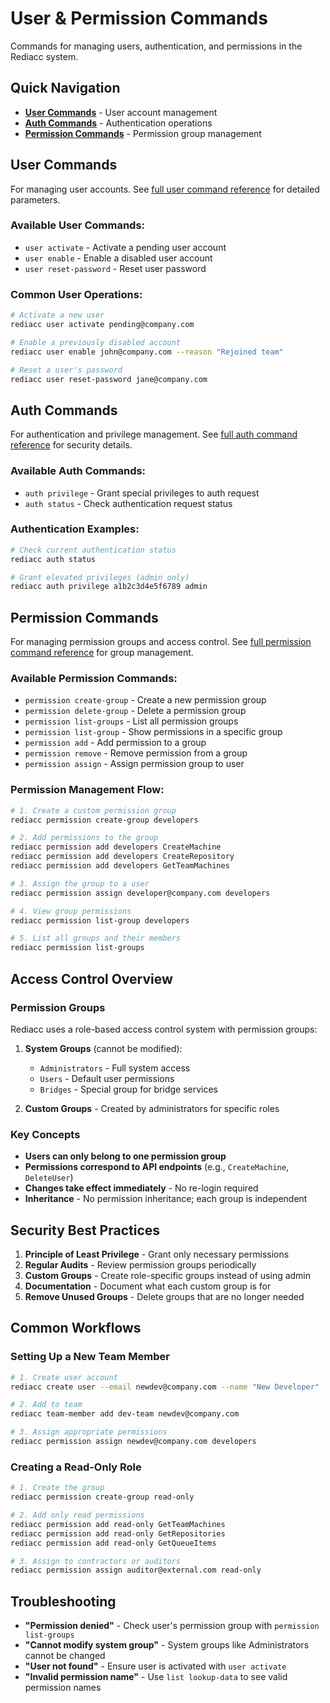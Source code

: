 # User & Permission Commands

Commands for managing users, authentication, and permissions in the Rediacc system.

## Quick Navigation

- **[User Commands](#user-commands)** - User account management
- **[Auth Commands](#auth-commands)** - Authentication operations
- **[Permission Commands](#permission-commands)** - Permission group management

## User Commands

For managing user accounts. See [full user command reference](./user-commands.md) for detailed parameters.

### Available User Commands:
- `user activate` - Activate a pending user account
- `user enable` - Enable a disabled user account
- `user reset-password` - Reset user password

### Common User Operations:

```bash
# Activate a new user
rediacc user activate pending@company.com

# Enable a previously disabled account
rediacc user enable john@company.com --reason "Rejoined team"

# Reset a user's password
rediacc user reset-password jane@company.com
```

## Auth Commands

For authentication and privilege management. See [full auth command reference](./auth-commands.md) for security details.

### Available Auth Commands:
- `auth privilege` - Grant special privileges to auth request
- `auth status` - Check authentication request status

### Authentication Examples:

```bash
# Check current authentication status
rediacc auth status

# Grant elevated privileges (admin only)
rediacc auth privilege a1b2c3d4e5f6789 admin
```

## Permission Commands

For managing permission groups and access control. See [full permission command reference](./permission-commands.md) for group management.

### Available Permission Commands:
- `permission create-group` - Create a new permission group
- `permission delete-group` - Delete a permission group
- `permission list-groups` - List all permission groups
- `permission list-group` - Show permissions in a specific group
- `permission add` - Add permission to a group
- `permission remove` - Remove permission from a group
- `permission assign` - Assign permission group to user

### Permission Management Flow:

```bash
# 1. Create a custom permission group
rediacc permission create-group developers

# 2. Add permissions to the group
rediacc permission add developers CreateMachine
rediacc permission add developers CreateRepository
rediacc permission add developers GetTeamMachines

# 3. Assign the group to a user
rediacc permission assign developer@company.com developers

# 4. View group permissions
rediacc permission list-group developers

# 5. List all groups and their members
rediacc permission list-groups
```

## Access Control Overview

### Permission Groups

Rediacc uses a role-based access control system with permission groups:

1. **System Groups** (cannot be modified):
   - `Administrators` - Full system access
   - `Users` - Default user permissions
   - `Bridges` - Special group for bridge services

2. **Custom Groups** - Created by administrators for specific roles

### Key Concepts

- **Users can only belong to one permission group**
- **Permissions correspond to API endpoints** (e.g., `CreateMachine`, `DeleteUser`)
- **Changes take effect immediately** - No re-login required
- **Inheritance** - No permission inheritance; each group is independent

## Security Best Practices

1. **Principle of Least Privilege** - Grant only necessary permissions
2. **Regular Audits** - Review permission groups periodically
3. **Custom Groups** - Create role-specific groups instead of using admin
4. **Documentation** - Document what each custom group is for
5. **Remove Unused Groups** - Delete groups that are no longer needed

## Common Workflows

### Setting Up a New Team Member

```bash
# 1. Create user account
rediacc create user --email newdev@company.com --name "New Developer"

# 2. Add to team
rediacc team-member add dev-team newdev@company.com

# 3. Assign appropriate permissions
rediacc permission assign newdev@company.com developers
```

### Creating a Read-Only Role

```bash
# 1. Create the group
rediacc permission create-group read-only

# 2. Add only read permissions
rediacc permission add read-only GetTeamMachines
rediacc permission add read-only GetRepositories
rediacc permission add read-only GetQueueItems

# 3. Assign to contractors or auditors
rediacc permission assign auditor@external.com read-only
```

## Troubleshooting

- **"Permission denied"** - Check user's permission group with `permission list-groups`
- **"Cannot modify system group"** - System groups like Administrators cannot be changed
- **"User not found"** - Ensure user is activated with `user activate`
- **"Invalid permission name"** - Use `list lookup-data` to see valid permission names